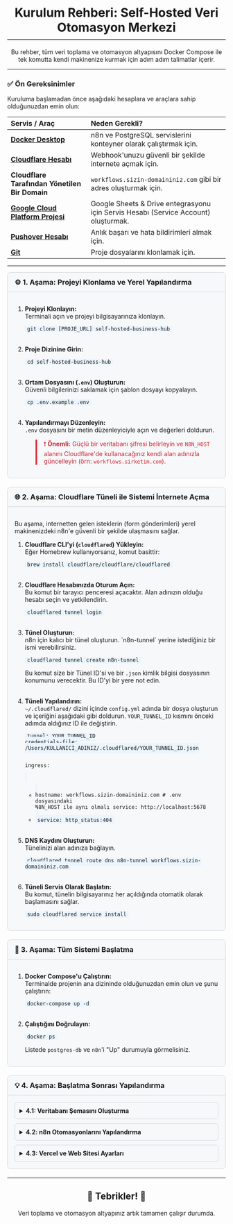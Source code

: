 <div align="center">
  <h1 style="border-bottom: 2px solid #555; padding-bottom: 10px;">Kurulum Rehberi: Self-Hosted Veri Otomasyon Merkezi</h1>
  <p>Bu rehber, tüm veri toplama ve otomasyon altyapısını Docker Compose ile tek komutta kendi makinenize kurmak için adım adım talimatlar içerir.</p>
</div>

---

### **✅ Ön Gereksinimler**

Kuruluma başlamadan önce aşağıdaki hesaplara ve araçlara sahip olduğunuzdan emin olun:

| Servis / Araç | Neden Gerekli? |
| :--- | :--- |
| **[Docker Desktop](https://www.docker.com/products/docker-desktop/)** | n8n ve PostgreSQL servislerini konteyner olarak çalıştırmak için. |
| **[Cloudflare Hesabı](https://cloudflare.com/)** | Webhook'unuzu güvenli bir şekilde internete açmak için. |
| **Cloudflare Tarafından Yönetilen Bir Domain** | `workflows.sizin-domaininiz.com` gibi bir adres oluşturmak için. |
| **[Google Cloud Platform Projesi](https://console.cloud.google.com/)** | Google Sheets & Drive entegrasyonu için Servis Hesabı (Service Account) oluşturmak. |
| **[Pushover Hesabı](https://pushover.net/)** | Anlık başarı ve hata bildirimleri almak için. |
| **[Git](https://git-scm.com/downloads)** | Proje dosyalarını klonlamak için. |

---

<div style="background-color: #f6f8fa; border: 1px solid #d1d5da; border-radius: 8px; margin-bottom: 20px;">
  <h3 style="margin: 0; padding: 12px 16px; background-color: #f6f8fa; border-top-left-radius: 8px; border-top-right-radius: 8px; border-bottom: 1px solid #d1d5da;">
    ⚙️ 1. Aşama: Projeyi Klonlama ve Yerel Yapılandırma
  </h3>
  <div style="padding: 16px;">
    <ol>
      <li>
        <strong>Projeyi Klonlayın:</strong><br>
        Terminali açın ve projeyi bilgisayarınıza klonlayın.
        <pre><code style="background-color: #eaf5ff; padding: 5px; border-radius: 4px;">git clone [PROJE_URL] self-hosted-business-hub</code></pre>
      </li>
      <br>
      <li>
        <strong>Proje Dizinine Girin:</strong>
        <pre><code style="background-color: #eaf5ff; padding: 5px; border-radius: 4px;">cd self-hosted-business-hub</code></pre>
      </li>
      <br>
      <li>
        <strong>Ortam Dosyasını (<code>.env</code>) Oluşturun:</strong><br>
        Güvenli bilgilerinizi saklamak için şablon dosyayı kopyalayın.
        <pre><code style="background-color: #eaf5ff; padding: 5px; border-radius: 4px;">cp .env.example .env</code></pre>
      </li>
      <br>
      <li>
        <strong>Yapılandırmayı Düzenleyin:</strong><br>
        <code>.env</code> dosyasını bir metin düzenleyiciyle açın ve değerleri doldurun.
        <blockquote style="border-left: 4px solid #d73a49; padding-left: 1rem; color: #cb2431;">
          <p>❗ <strong>Önemli:</strong> Güçlü bir veritabanı şifresi belirleyin ve <code>N8N_HOST</code> alanını Cloudflare'de kullanacağınız kendi alan adınızla güncelleyin (örn: <code>workflows.sirketim.com</code>).</p>
        </blockquote>
      </li>
    </ol>
  </div>
</div>

<div style="background-color: #f6f8fa; border: 1px solid #d1d5da; border-radius: 8px; margin-bottom: 20px;">
  <h3 style="margin: 0; padding: 12px 16px; background-color: #f6f8fa; border-top-left-radius: 8px; border-top-right-radius: 8px; border-bottom: 1px solid #d1d5da;">
    🌐 2. Aşama: Cloudflare Tüneli ile Sistemi İnternete Açma
  </h3>
  <div style="padding: 16px;">
    <p>Bu aşama, internetten gelen isteklerin (form gönderimleri) yerel makinenizdeki n8n'e güvenli bir şekilde ulaşmasını sağlar.</p>
    <ol>
      <li>
        <strong>Cloudflare CLI'yi (<code>cloudflared</code>) Yükleyin:</strong><br>
        Eğer Homebrew kullanıyorsanız, komut basittir:
        <pre><code style="background-color: #eaf5ff; padding: 5px; border-radius: 4px;">brew install cloudflare/cloudflare/cloudflared</code></pre>
      </li>
      <br>
      <li>
        <strong>Cloudflare Hesabınızda Oturum Açın:</strong><br>
        Bu komut bir tarayıcı penceresi açacaktır. Alan adınızın olduğu hesabı seçin ve yetkilendirin.
        <pre><code style="background-color: #eaf5ff; padding: 5px; border-radius: 4px;">cloudflared tunnel login</code></pre>
      </li>
      <br>
      <li>
        <strong>Tünel Oluşturun:</strong><br>
        n8n için kalıcı bir tünel oluşturun. `n8n-tunnel` yerine istediğiniz bir ismi verebilirsiniz.
        <pre><code style="background-color: #eaf5ff; padding: 5px; border-radius: 4px;">cloudflared tunnel create n8n-tunnel</code></pre>
        <p>Bu komut size bir Tünel ID'si ve bir <code>.json</code> kimlik bilgisi dosyasının konumunu verecektir. Bu ID'yi bir yere not edin.</p>
      </li>
      <br>
      <li>
        <strong>Tüneli Yapılandırın:</strong><br>
        <code>~/.cloudflared/</code> dizini içinde <code>config.yml</code> adında bir dosya oluşturun ve içeriğini aşağıdaki gibi doldurun. <code>YOUR_TUNNEL_ID</code> kısmını önceki adımda aldığınız ID ile değiştirin.
        <pre><code style="background-color: #eaf5ff; padding: 5px; border-radius: 4px;">tunnel: YOUR_TUNNEL_ID
credentials-file: /Users/KULLANICI_ADINIZ/.cloudflared/YOUR_TUNNEL_ID.json

ingress:
  - hostname: workflows.sizin-domaininiz.com # .env dosyasındaki N8N_HOST ile aynı olmalı
    service: http://localhost:5678
  - service: http_status:404</code></pre>
      </li>
      <br>
      <li>
        <strong>DNS Kaydını Oluşturun:</strong><br>
        Tünelinizi alan adınıza bağlayın.
        <pre><code style="background-color: #eaf5ff; padding: 5px; border-radius: 4px;">cloudflared tunnel route dns n8n-tunnel workflows.sizin-domaininiz.com</code></pre>
      </li>
      <br>
      <li>
        <strong>Tüneli Servis Olarak Başlatın:</strong><br>
        Bu komut, tünelin bilgisayarınız her açıldığında otomatik olarak başlamasını sağlar.
        <pre><code style="background-color: #eaf5ff; padding: 5px; border-radius: 4px;">sudo cloudflared service install</code></pre>
      </li>
    </ol>
  </div>
</div>

<div style="background-color: #f6f8fa; border: 1px solid #d1d5da; border-radius: 8px; margin-bottom: 20px;">
  <h3 style="margin: 0; padding: 12px 16px; background-color: #f6f8fa; border-top-left-radius: 8px; border-top-right-radius: 8px; border-bottom: 1px solid #d1d5da;">
    🚀 3. Aşama: Tüm Sistemi Başlatma
  </h3>
  <div style="padding: 16px;">
    <ol>
      <li>
        <strong>Docker Compose'u Çalıştırın:</strong><br>
        Terminalde projenin ana dizininde olduğunuzdan emin olun ve şunu çalıştırın:
        <pre><code style="background-color: #eaf5ff; padding: 5px; border-radius: 4px;">docker-compose up -d</code></pre>
      </li>
      <br>
      <li>
        <strong>Çalıştığını Doğrulayın:</strong><br>
        <pre><code style="background-color: #eaf5ff; padding: 5px; border-radius: 4px;">docker ps</code></pre>
        <p>Listede <code>postgres-db</code> ve <code>n8n</code>'i "Up" durumuyla görmelisiniz.</p>
      </li>
    </ol>
  </div>
</div>

<div style="background-color: #f6f8fa; border: 1px solid #d1d5da; border-radius: 8px; margin-bottom: 20px;">
  <h3 style="margin: 0; padding: 12px 16px; background-color: #f6f8fa; border-top-left-radius: 8px; border-top-right-radius: 8px; border-bottom: 1px solid #d1d5da;">
    💡 4. Aşama: Başlatma Sonrası Yapılandırma
  </h3>
  <div style="padding: 16px;">

<details style="margin-bottom: 10px; border: 1px solid #d1d5da; border-radius: 6px;">
  <summary style="padding: 10px; font-weight: bold; cursor: pointer;">4.1: Veritabanı Şemasını Oluşturma</summary>
  <div style="padding: 15px; border-top: 1px solid #d1d5da;">
    <ol>
      <li>PostgreSQL veritabanına bağlanın (PgAdmin, DBeaver veya TablePlus gibi bir araçla). Bağlantı bilgileri:
        <ul>
          <li><strong>Host:</strong> <code>localhost</code></li>
          <li><strong>Port:</strong> <code>5432</code></li>
          <li><strong>Database:</strong> <code>postgres</code></li>
          <li><strong>Kullanıcı:</strong> <code>postgres</code></li>
          <li><strong>Şifre:</strong> <code>.env</code> dosyanızdaki <code>POSTGRES_PASSWORD</code>.</li>
        </ul>
      </li>
      <li>Bir "Query Tool" (Sorgu Aracı) açın.</li>
      <li><code>sql-schema/schema.sql</code> dosyasının tüm içeriğini kopyalayıp Sorgu Aracına yapıştırın ve tablolarınızı oluşturmak için çalıştırın.</li>
    </ol>
  </div>
</details>

<details style="margin-bottom: 10px; border: 1px solid #d1d5da; border-radius: 6px;">
  <summary style="padding: 10px; font-weight: bold; cursor: pointer;">4.2: n8n Otomasyonlarını Yapılandırma</summary>
  <div style="padding: 15px; border-top: 1px solid #d1d5da;">
    <ol>
      <li>Tarayıcınızda <code>http://localhost:5678</code> adresine gidin ve n8n yönetici kullanıcınızı oluşturun.</li>
      <li>Ana ekranda, <strong><code>Workflows -> Import -> Import from file...</code></strong> seçeneğine gidin.</li>
      <li><code>n8n-workflows</code> dizinindeki <code>.json</code> dosyalarını tek tek içe aktarın.</li>
      <li>
        <strong>Kritik Adım: Kimlik Bilgilerini (Credentials) Oluşturma</strong><br>
        Sol menüden <strong>Credentials</strong>'a gidin ve aşağıdaki kimlik bilgilerini oluşturun:
        <ul>
          <li><strong>PostgreSQL:</strong> Veritabanı bilgilerinizle (`host: postgres`, `password: .env`'deki şifre) yeni bir kimlik bilgisi oluşturun.</li>
          <li><strong>Google:</strong> Kendi Google Cloud Servis Hesabı JSON anahtarınızı kullanarak "Google API" kimlik bilgisi oluşturun.</li>
          <li><strong>Pushover:</strong> Pushover User Key ve API Token'ınızla yeni bir Pushover kimlik bilgisi oluşturun.</li>
        </ul>
      </li>
      <li><strong>İş Akışlarını Güncelleyin:</strong> İçe aktardığınız iş akışını açın. PostgreSQL, Google Sheets/Drive ve Pushover düğümlerine tıklayıp, "Credential" bölümünden az önce oluşturduğunuz doğru kimlik bilgilerini seçin.</li>
      <li>Google Sheets/Drive düğümlerindeki <strong>Spreadsheet ID</strong> ve <strong>Folder ID</strong> alanlarını kendi ID'lerinizle güncelleyin.</li>
      <li>Sağ üst köşedeki <strong>"Active"</strong> düğmesini kullanarak iş akışını etkinleştirin.</li>
    </ol>
  </div>
</details>

<details style="border: 1px solid #d1d5da; border-radius: 6px;">
  <summary style="padding: 10px; font-weight: bold; cursor: pointer;">4.3: Vercel ve Web Sitesi Ayarları</summary>
  <div style="padding: 15px; border-top: 1px solid #d1d5da;">
    <ol>
      <li>
        <strong>Webhook URL'sini Alın:</strong><br>
        n8n'deki iş akışınızda Webhook düğümüne tıklayın. "Production URL" olarak görünen <code>https://workflows.sizin-domaininiz.com/...</code> adresini kopyalayın.
      </li>
      <li>
        <strong>Web Sitenizin Formunu Güncelleyin:</strong><br>
        Vercel'de deploy ettiğiniz web sitenizin form kodunda, formun `action` (eylem) URL'sini bu kopyaladığınız webhook adresine ayarlayın.
      </li>
      <li>
        <strong>CORS Ayarları (Gerekirse):</strong><br>
        Eğer Vercel'deki sitenizden n8n'e istek gönderirken tarayıcıda CORS hatası alırsanız, Vercel projenize bir <code>vercel.json</code> dosyası ekleyerek veya sunucu tarafı kodunuzda (Next.js API route gibi) gerekli `Access-Control-Allow-Origin` başlıklarını (header) ayarlamanız gerekebilir.
      </li>
    </ol>
  </div>
</details>
  </div>
</div>

---

<div align="center">
  <h2>🎉 Tebrikler! 🎉</h2>
  <p>Veri toplama ve otomasyon altyapınız artık tamamen çalışır durumda.</p>
</div>